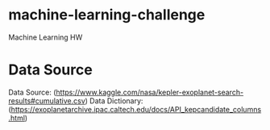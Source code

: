 # machine-learning-challenge
Machine Learning HW

# Data Source
Data Source: (https://www.kaggle.com/nasa/kepler-exoplanet-search-results#cumulative.csv)
Data Dictionary: (https://exoplanetarchive.ipac.caltech.edu/docs/API_kepcandidate_columns.html)





